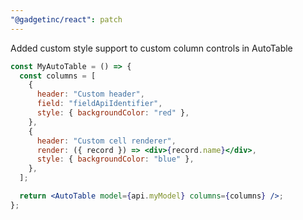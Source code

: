 ```yaml
---
"@gadgetinc/react": patch
---
```


Added custom style support to custom column controls in AutoTable

```jsx
const MyAutoTable = () => {
  const columns = [
    {
      header: "Custom header",
      field: "fieldApiIdentifier",
      style: { backgroundColor: "red" },
    },
    {
      header: "Custom cell renderer",
      render: ({ record }) => <div>{record.name}</div>,
      style: { backgroundColor: "blue" },
    },
  ];

  return <AutoTable model={api.myModel} columns={columns} />;
};
```
